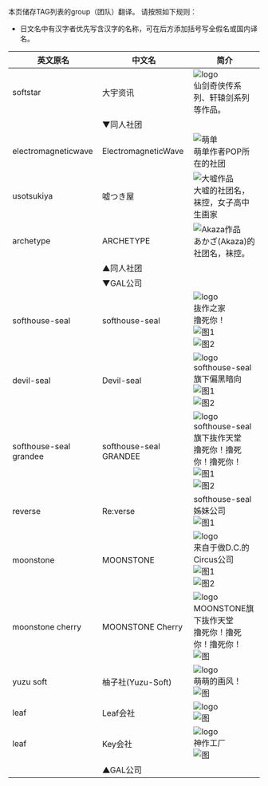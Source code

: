 本页储存TAG列表的group（团队）翻译。
请按照如下规则：
* 日文名中有汉字者优先写含汉字的名称，可在后方添加括号写全假名或国内译名。

| 英文原名 | 中文名 | 简介 |
| -------- | ---------------------- | ---------------------------------------- |
| softstar | 大宇资讯 | ![logo](http://www.softstar.net.cn/images/logo1.gif)<br>仙剑奇侠传系列、轩辕剑系列等作品。 |
| | ▼同人社团 | |
| electromagneticwave | ElectromagneticWave | ![萌单](http://ww2.sinaimg.cn/large/6c84b2d6gw1f3614z9jokj205k07ndg1.jpg)<br>萌单作者POP所在的社团 |
| usotsukiya | 嘘つき屋 | ![大嘘作品](http://exhentai.org/t/72/3c/723ca0e20e7cbf1b9f83c3a082c37b560de437aa-2602261-1787-2500-jpg_l.jpg)<br>大嘘的社团名，袜控，女子高中生画家 |
| archetype | ARCHETYPE | ![Akaza作品](http://exhentai.org/t/11/17/11178f56c948ea4caade26839057ec9c5ae65e36-691109-1409-2000-jpg_l.jpg)<br>あかざ(Akaza)的社团名，袜控。 |
| | ▲同人社团 | |
| | ▼GAL公司 | |
| softhouse-seal | softhouse-seal | ![logo](http://softhouse-seal.com/seal/img/menu/logo.gif)<br>抜作之家<br>撸死你！<br>![图1](http://exhentai.org/t/29/11/29114d5299e829b7b04630327ceb941d84c75405-656133-800-600-png_l.jpg)<br>![图2](http://exhentai.org/t/c5/41/c54108b7c57f663916e09b752670033b2cf2d5b7-616142-800-600-png_l.jpg) |
| devil-seal | Devil-seal | ![logo](http://softhouse-seal.com/devil/img/menu/menu_top_a.png)<br>softhouse-seal旗下偏黑暗向<br>![图1](http://exhentai.org/t/45/cf/45cf8894af5056221a7a28e4d3fecb459c215e0f-625522-800-600-png_l.jpg)<br>![图2](http://exhentai.org/t/43/08/4308cf8bb3d1e82adfb577a14009b643837a82ff-227544-606-857-jpg_l.jpg) |
| softhouse-seal grandee | softhouse-seal GRANDEE | ![logo](http://softhouse-seal.com/grandee/img/logo.png)<br>softhouse-seal旗下抜作天堂<br>撸死你！撸死你！撸死你！<br>![图1](http://exhentai.org/t/56/20/5620767214c3ff0a042f4d0e763e33edc2b2ebc4-127473-320-460-jpg_l.jpg)<br>![图2](http://exhentai.org/t/0c/e0/0ce02e8368b6a222ebe7a5dd6a0c1ade8334ae89-104224-457-640-jpg_l.jpg) |
| reverse | Re:verse | softhouse-seal姊妹公司<br>![图1](http://exhentai.org/t/db/df/dbdf702dabd10ea331d3493561e8aa353a9a7ab3-721135-800-600-png_l.jpg) |
| moonstone | MOONSTONE | ![logo](http://www.moon-stone.jp/img/mstn_banner.gif)<br>来自于做D.C.的Circus公司<br>![图1](http://exhentai.org/t/9b/ea/9bea6e4b47f77a35d7f16f6cb68698e395fe245d-621287-1280-1790-jpg_l.jpg)<br>![图2](http://exhentai.org/t/4d/8b/4d8bac8da42026d7edf9d4e39801485f858cadbc-81278-320-445-jpg_l.jpg) |
| moonstone cherry | MOONSTONE Cherry | ![logo](http://www.moon-stone.jp/product/ms09/wp-content/uploads/2010/01/cherry_toplogo.gif)<br>MOONSTONE旗下抜作天堂<br>撸死你！撸死你！撸死你！<br>![图](http://exhentai.org/t/42/49/4249ebe09c1003f3ea432adcff311db7b68013bd-130057-320-460-jpg_l.jpg) |
| yuzu soft | 柚子社(Yuzu-Soft) | ![logo](https://upload.wikimedia.org/wikipedia/zh/8/82/Yuzu_logo.jpg)<br>萌萌的画风！<br>![图](http://exhentai.org/t/54/86/5486c309044d7247180c9de12c5d352735c58cf5-104368-600-425-jpg_l.jpg) |
| leaf | Leaf会社 | ![logo](http://h.hiphotos.baidu.com/baike/w%3D268%3Bg%3D0/sign=76c6f3fb6659252da3171a020ca06406/ac6eddc451da81cb96e4922c5466d016082431d4.jpg)<br>![图](http://exhentai.org/t/2a/50/2a505b55f08336e6a411f5387a7dc38c07f5f247-70604-320-452-jpg_l.jpg) |
| leaf | Key会社 | ![logo](http://c.hiphotos.baidu.com/baike/w%3D268%3Bg%3D0/sign=8e1983e3830a19d8cb0383030bc1e5b6/503d269759ee3d6d175d5d9940166d224e4adecd.jpg)<br>神作工厂<br>![图](http://exhentai.org/t/9c/f3/9cf34e2a965583459c5b466b2b732bd2380bf9da-198132-1122-1600-jpg_l.jpg) |
| | ▲GAL公司 | |